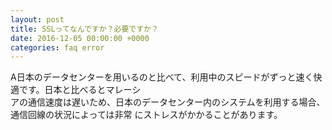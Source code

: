 ```yaml
---
layout: post
title: SSLってなんですか？必要ですか？
date: 2016-12-05 00:00:00 +0000
categories: faq error
---
```

A日本のデータセンターを用いるのと比べて、利用中のスピードがずっと速く快適です。日本と比べるとマレーシ<br>
アの通信速度は遅いため、日本のデータセンター内のシステムを利用する場合、通信回線の状況によっては非常 にストレスがかかることがあります。